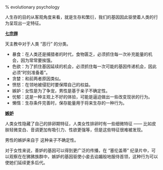 % evolutionary psychology

人生存的目的从客观角度来看，就是生存和繁衍，我们的基因因此驱使着人类的行为呈现出一定特征。

<b><u>七宗罪</u></b>

天主教中对于人类 “恶行” 的分类。

- 暴食：在人类还是捕猎者的时代，食物匮乏，必须抓住每一次补充能量的机会，因为常常要挨饿。
- 色欲：为了抓住基因延续的机会，必须抓住每一次可能的基因传递机会，因此必须“时刻准备着”。
- 贪婪：和前两者原因类似。
- 愤怒：在领地被侵犯时要保障自己的权益。
- 嫉妒：女性是为了争宠，男性是基于亲子不确定性。
- 忧郁：这是一种主观上不好的体验，可能是逼迫做出一些改变现状的行为。
- 懒惰：生存条件完善时，保存能量用于将来生存的一种行为。

<b><u>嫉妒</u></b>

人类女性隐藏了自己的排卵期特征，人类女性排卵时有一些细微特征 —— 比如皮肤轻微变白、音调更加有吸引力、性欲更强等，但是这些特征很难被发现。

男性的嫉妒来自于 这种亲子不确定性。

对于女性来说，善妒的基因可以得到更广泛的传播，在 “塞伦盖蒂” 纪录片中，可以观察在在狒狒族群中，嫉妒的基因驱使小妾去谄媚般地服侍首领，这种行为可以使她们延续更多后代。
